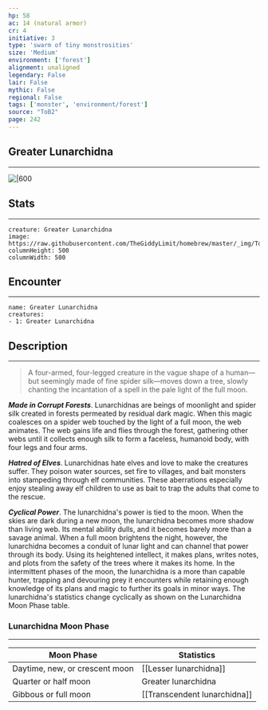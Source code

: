 ```yaml
---
hp: 58
ac: 14 (natural armor)
cr: 4
initiative: 3
type: 'swarm of tiny monstrosities'    
size: 'Medium'
environment: ['forest']
alignment: unaligned
legendary: False
lair: False
mythic: False
regional: False
tags: ['monster', 'environment/forest']
source: "ToB2"
page: 242
---
```


## Greater Lunarchidna
---

![|600](https://raw.githubusercontent.com/TheGiddyLimit/homebrew/master/_img/ToB2/creature/Lunarchidna.webp)

## Stats
---

```statblock
creature: Greater Lunarchidna
image: https://raw.githubusercontent.com/TheGiddyLimit/homebrew/master/_img/ToB2/creature/token/Lunarchidna%20%28Token%29.png
columnHeight: 500
columnWidth: 500
```

## Encounter
---

```encounter-table
name: Greater Lunarchidna
creatures:
- 1: Greater Lunarchidna
```

## Description
---
>A four-armed, four-legged creature in the vague shape of a human—but seemingly made of fine spider silk—moves down a tree, slowly chanting the incantation of a spell in the pale light of the full moon.

**_Made in Corrupt Forests_**. Lunarchidnas are beings of moonlight and spider silk created in forests permeated by residual dark magic. When this magic coalesces on a spider web touched by the light of a full moon, the web animates. The web gains life and flies through the forest, gathering other webs until it collects enough silk to form a faceless, humanoid body, with four legs and four arms.

**_Hatred of Elves_**. Lunarchidnas hate elves and love to make the creatures suffer. They poison water sources, set fire to villages, and bait monsters into stampeding through elf communities. These aberrations especially enjoy stealing away elf children to use as bait to trap the adults that come to the rescue.

**_Cyclical Power_**. The lunarchidna's power is tied to the moon. When the skies are dark during a new moon, the lunarchidna becomes more shadow than living web. Its mental ability dulls, and it becomes barely more than a savage animal. When a full moon brightens the night, however, the lunarchidna becomes a conduit of lunar light and can channel that power through its body. Using its heightened intellect, it makes plans, writes notes, and plots from the safety of the trees where it makes its home. In the intermittent phases of the moon, the lunarchidna is a more than capable hunter, trapping and devouring prey it encounters while retaining enough knowledge of its plans and magic to further its goals in minor ways. The lunarchidna's statistics change cyclically as shown on the Lunarchidna Moon Phase table.
### Lunarchidna Moon Phase
---
|Moon Phase|Statistics|
|-------|-------|
|Daytime, new, or crescent moon|[[Lesser lunarchidna]]|
|Quarter or half moon|Greater lunarchidna|
|Gibbous or full moon|[[Transcendent lunarchidna]]|








